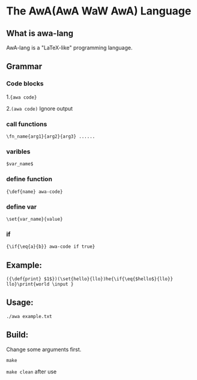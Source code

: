# The AwA(AwA WaW AwA) Language

## What is awa-lang
AwA-lang is a "LaTeX-like" programming language.

## Grammar
### Code blocks
1.`{awa code}`

2.`(awa code)` Ignore output

### call functions
`\fn_name{arg1}{arg2}{arg3} ......`

### varibles
`$var_name$`

### define function
`{\def{name} awa-code}`

### define var
`\set{var_name}{value}`

### if
`{\if{\eq{a}{b}} awa-code if true}`

## Example:
`({\def{print} $1$})(\set{hello}{llo})he{\if{\eq{$hello$}{llo}} llo}\print{world \input }`

## Usage:
`./awa example.txt`

## Build: 
Change some arguments first.

`make`

`make clean` after use
